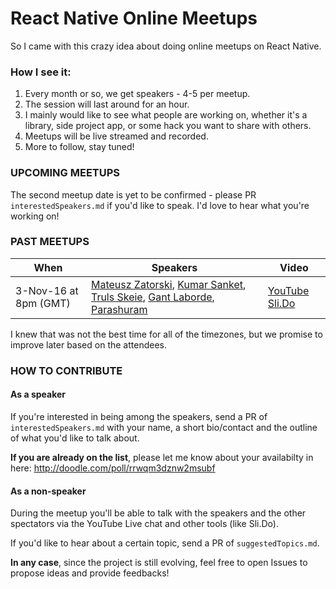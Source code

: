 React Native Online Meetups
===

So I came with this crazy idea about doing online meetups on React Native.

### How I see it:

1. Every month or so, we get speakers - 4-5 per meetup.
2. The session will last around for an hour.
3. I mainly would like to see what people are working on, whether it's a library, side project app, or some hack you want to share with others.
4. Meetups will be live streamed and recorded.
5. More to follow, stay tuned!

### UPCOMING MEETUPS

The second meetup date is yet to be confirmed - please PR `interestedSpeakers.md` if you'd like to speak. I'd love to hear what you're working on!

### PAST MEETUPS

When | Speakers | Video
------------ | ------------- | -------------
3-Nov-16 at 8pm (GMT) | [Mateusz Zatorski](https://twitter.com/matzatorski), [Kumar Sanket](https://twitter.com/NativeBaseIO), [Truls Skeie](https://twitter.com/trulsskeie), [Gant Laborde](https://twitter.com/GantLaborde), [Parashuram](https://twitter.com/nparashuram) | [YouTube](https://www.youtube.com/watch?v=6dek2apWWZA) [Sli.Do](https://app.sli.do/event/tvv7eoe9/ask)

I knew that was not the best time for all of the timezones, but we promise to improve later based on the attendees.


### HOW TO CONTRIBUTE
#### As a speaker
If you're interested in being among the speakers, send a PR of `interestedSpeakers.md` with your name, a short bio/contact and the outline of what you'd like to talk about.

**If you are already on the list**, please let me know about your availabilty in here: http://doodle.com/poll/rrwqm3dznw2msubf

#### As a non-speaker
During the meetup you'll be able to talk with the speakers and the other spectators via the YouTube Live chat and other tools (like Sli.Do).

If you'd like to hear about a certain topic, send a PR of `suggestedTopics.md`.

**In any case**, since the project is still evolving, feel free to open Issues to propose ideas and provide feedbacks!
